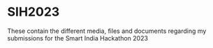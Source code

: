 # SIH2023
These contain the different media, files and documents regarding my submissions for the Smart India Hackathon 2023
